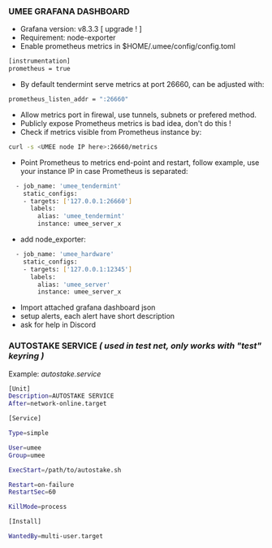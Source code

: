 ### UMEE GRAFANA DASHBOARD

* Grafana version: v8.3.3 [ upgrade ! ]
* Requirement: node-exporter
* Enable prometheus metrics in $HOME/.umee/config/config.toml

```bash
[instrumentation]
prometheus = true
```
* By default tendermint serve metrics at port 26660, can be adjusted with:
```bash
prometheus_listen_addr = ":26660"
```
* Allow metrics port in firewal, use tunnels, subnets or prefered method.
* Publicly expose Prometheus metrics is bad idea, don't do this !
* Check if metrics visible from Prometheus instance by:
```bash
curl -s <UMEE node IP here>:26660/metrics
```
* Point Prometheus to metrics end-point and restart, follow example, use your instance IP in case Prometheus is separated:
```bash
  - job_name: 'umee_tendermint'
    static_configs:
    - targets: ['127.0.0.1:26660']
      labels:
        alias: 'umee_tendermint'
        instance: umee_server_x
```
* add node_exporter:
```bash
  - job_name: 'umee_hardware'
    static_configs:
    - targets: ['127.0.0.1:12345']
      labels:
        alias: 'umee_server'
        instance: umee_server_x
```
* Import attached grafana dashboard json
* setup alerts, each alert have short description
* ask for help in Discord

### AUTOSTAKE SERVICE _( used in test net, only works with "test" keyring )_

Example: _autostake.service_

```bash
[Unit]
Description=AUTOSTAKE SERVICE
After=network-online.target

[Service]

Type=simple

User=umee
Group=umee

ExecStart=/path/to/autostake.sh

Restart=on-failure
RestartSec=60

KillMode=process

[Install]

WantedBy=multi-user.target
```
